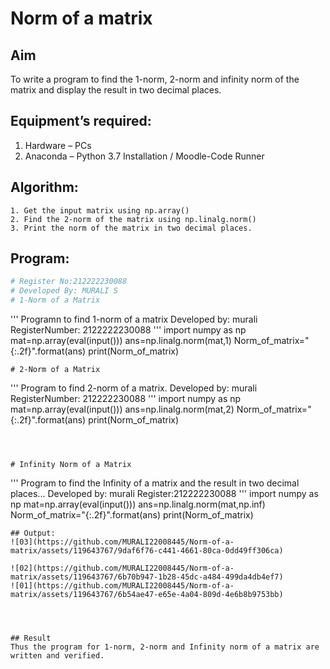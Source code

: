 # Norm of a matrix
## Aim
To write a program to find the 1-norm, 2-norm and infinity norm of the matrix and display the result in two decimal places.
## Equipment’s required:
1.	Hardware – PCs
2.	Anaconda – Python 3.7 Installation / Moodle-Code Runner
## Algorithm:
	1. Get the input matrix using np.array()   
    2. Find the 2-norm of the matrix using np.linalg.norm()
	3. Print the norm of the matrix in two decimal places.
## Program:
```Python
# Register No:212222230088
# Developed By: MURALI S 
# 1-Norm of a Matrix
```
'''
Programn to find 1-norm of a matrix
Developed by: murali
RegisterNumber: 2122222230088
'''
import numpy as np 
mat=np.array(eval(input()))
ans=np.linalg.norm(mat,1)
Norm_of_matrix="{:.2f}".format(ans)
print(Norm_of_matrix)



```
# 2-Norm of a Matrix
```
'''
Program to find 2-norm of a matrix.
Developed by: murali
RegisterNumber: 212222230088
'''
import numpy as np
mat=np.array(eval(input()))
ans=np.linalg.norm(mat,2)
Norm_of_matrix="{:.2f}".format(ans)
print(Norm_of_matrix)


```



# Infinity Norm of a Matrix
```
'''
Program to find the Infinity of a matrix and the result in two decimal places...
Developed by: murali
Register:212222230088
'''
import numpy as np
mat=np.array(eval(input()))
ans=np.linalg.norm(mat,np.inf)
Norm_of_matrix="{:.2f}".format(ans)
print(Norm_of_matrix)




```
## Output:
![03](https://github.com/MURALI22008445/Norm-of-a-matrix/assets/119643767/9daf6f76-c441-4661-80ca-0dd49ff306ca)

![02](https://github.com/MURALI22008445/Norm-of-a-matrix/assets/119643767/6b70b947-1b28-45dc-a484-499da4db4ef7)
![01](https://github.com/MURALI22008445/Norm-of-a-matrix/assets/119643767/6b54ae47-e65e-4a04-809d-4e6b8b9753bb)




## Result
Thus the program for 1-norm, 2-norm and Infinity norm of a matrix are written and verified.
